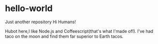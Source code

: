 # hello-world
Just another repository
Hi Humans!

Hubot here,I like Node.js and Coffeescript(that's what I'made of!).
I've had taco on the moon and find them far superior to Earth tacos.
